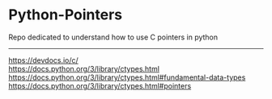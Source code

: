 # Python-Pointers
Repo dedicated to understand how to use C pointers in python

_______________

https://devdocs.io/c/ <br>
https://docs.python.org/3/library/ctypes.html <br>
https://docs.python.org/3/library/ctypes.html#fundamental-data-types <br>
https://docs.python.org/3/library/ctypes.html#pointers <br>
